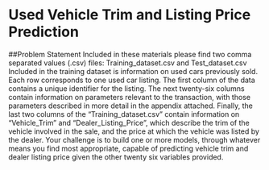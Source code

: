 # Used Vehicle Trim and Listing Price Prediction
##Problem Statement
Included in these materials please find two comma separated values (.csv) files: Training_dataset.csv and 
Test_dataset.csv
Included in the training dataset is information on used cars previously sold. Each row corresponds to one used car listing. 
The first column of the data contains a unique identifier for the listing. The next twenty-six columns contain information 
on parameters relevant to the transaction, with those parameters described in more detail in the appendix attached. 
Finally, the last two columns of the “Training_dataset.csv” contain information on “Vehicle_Trim” and 
“Dealer_Listing_Price”, which describe the trim of the vehicle involved in the sale, and the price at which the vehicle was 
listed by the dealer.
Your challenge is to build one or more models, through whatever means you find most appropriate, capable of predicting 
vehicle trim and dealer listing price given the other twenty six variables provided.
